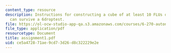 ```yaml
---
content_type: resource
description: Instructions for constructing a cube of at least 10 FLUs on a side that
  can survive a 6droptest.
file: https://ol-ocw-studio-app-qa.s3.amazonaws.com/courses/6-270-autonomous-robot-design-competition-january-iap-2005/ce5a472871ae9cd73d26d8c322229e2e_assignment1.pdf
file_type: application/pdf
resourcetype: Document
title: assignment1.pdf
uid: ce5a4728-71ae-9cd7-3d26-d8c322229e2e
---
```

